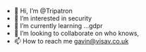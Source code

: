 - 👋 Hi, I’m @Tripatron
- 👀 I’m interested in security
- 🌱 I’m currently learning ...gdpr
- 💞️ I’m looking to collaborate on who knows,
- 📫 How to reach me gavin@visav.co.uk

<!---
Tripatron/Tripatron is a ✨ special ✨ repository because its `README.md` (this file) appears on your GitHub profile.
You can click the Preview link to take a look at your changes.
--->
